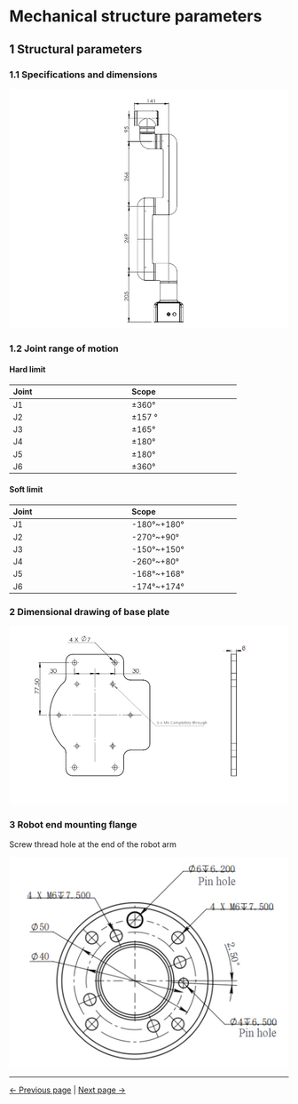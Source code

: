 # Mechanical structure parameters

## 1 Structural parameters

### 1.1 Specifications and dimensions

<div align=center><img src="../resources/2-ProductFeature/630DH1.png"></div>

### 1.2 Joint range of motion
#### Hard limit
| Joint  &nbsp; &nbsp; &nbsp; &nbsp; &nbsp;&nbsp; &nbsp; &nbsp; &nbsp; &nbsp;&nbsp; &nbsp; &nbsp; &nbsp; &nbsp;&nbsp; &nbsp; &nbsp; &nbsp; &nbsp;&nbsp; &nbsp; &nbsp; &nbsp;      | Scope &nbsp; &nbsp; &nbsp; &nbsp; &nbsp;&nbsp; &nbsp; &nbsp; &nbsp; &nbsp;&nbsp; &nbsp; &nbsp; &nbsp; &nbsp;&nbsp; &nbsp; &nbsp; &nbsp; &nbsp;|
| :--------- | :--------------|
| J1 | ±360° |
| J2 | ±157 ° |
| J3 | ±165° |
| J4 | ±180° |
| J5 | ±180° |
| J6 | ±360° |

#### Soft limit
| Joint  &nbsp; &nbsp; &nbsp; &nbsp; &nbsp;&nbsp; &nbsp; &nbsp; &nbsp; &nbsp;&nbsp; &nbsp; &nbsp; &nbsp; &nbsp;&nbsp; &nbsp; &nbsp; &nbsp; &nbsp;&nbsp; &nbsp; &nbsp; &nbsp;      | Scope &nbsp; &nbsp; &nbsp; &nbsp; &nbsp;&nbsp; &nbsp; &nbsp; &nbsp; &nbsp;&nbsp; &nbsp; &nbsp; &nbsp; &nbsp;&nbsp; &nbsp; &nbsp; &nbsp; &nbsp;|
| :--------- | :--------------|
| J1 | -180°~+180° |
| J2 | -270°~+90° |
| J3 | -150°~+150° |
| J4 | -260°~+80° |
| J5 | -168°~+168° |
| J6 | -174°~+174° |

<!-- <div align=center><img src="../resources/2-ProductFeature/joint.png"></div> -->

### 2 Dimensional drawing of base plate

<div align=center><img src="../resources/2-serialproduct/myCobot Pro 600/English/图片30.jpg"></div> 

### 3 Robot end mounting flange
Screw thread hole at the end of the robot arm

<div align=center><img src="../resources/2-serialproduct/myCobot Pro 600/English/图片38.jpg"></div>

---
[← Previous page](./2.2-ControlCoreParameter.md) | [Next page →](./2.4-ElectricalCharacteristicParameter.md)